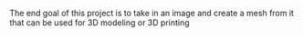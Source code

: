 The end goal of this project is to take in an image and create a mesh from it that can be used for 3D modeling or 3D printing
